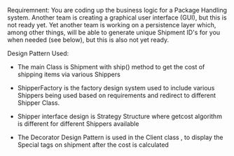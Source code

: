 
Requiremnent: You are coding up the business logic for a Package Handling system. Another team is creating a graphical user interface (GUI), but this is not ready yet. Yet another team is working on a persistence layer which, among other things, will be able to generate unique Shipment ID's for you when needed (see below), but this is also not yet ready.

Design Pattern Used:

- The main Class is Shipment with ship() method to get the cost of shipping items via various Shippers

- ShipperFactory is the factory design system used to include various Shippers being used based on      requirements and redirect to different Shipper Class.

-  Shipper interface design is Strategy Structure where getcost algorithm is different for different Shippers available

- The Decorator Design Pattern is used in the Client class , to display the Special tags on shipment after the cost is calculated